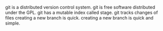 git is a distributed version control system.
git is free software distributed under the GPL.
git has a mutable index called stage.
git tracks changes of files
creating a new branch is quick.
creating a new branch is quick and simple.

